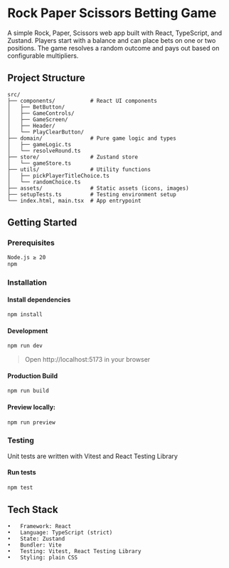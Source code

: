 # Rock Paper Scissors Betting Game

A simple Rock, Paper, Scissors web app built with React, TypeScript, and Zustand. Players start with a balance and can place bets on one or two positions. The game resolves a random outcome and pays out based on configurable multipliers.

 ## Project Structure

    src/
    ├── components/           # React UI components
    │   ├── BetButton/
    │   ├── GameControls/
    │   ├── GameScreen/
    │   ├── Header/
    │   └── PlayClearButton/
    ├── domain/               # Pure game logic and types
    │   ├── gameLogic.ts
    │   └── resolveRound.ts
    ├── store/                # Zustand store
    │   └── gameStore.ts
    ├── utils/                # Utility functions
    │   ├── pickPlayerTitleChoice.ts
    │   └── randomChoice.ts
    ├── assets/               # Static assets (icons, images)
    ├── setupTests.ts         # Testing environment setup
    └── index.html, main.tsx  # App entrypoint

## Getting Started

### Prerequisites
```sh
Node.js ≥ 20
npm
```

### Installation

#### Install dependencies
```sh
npm install
```

#### Development
```sh
npm run dev
```
> Open http://localhost:5173 in your browser

#### Production Build
```sh
npm run build
```

#### Preview locally:
```sh
npm run preview
```

### Testing

Unit tests are written with Vitest and React Testing Library

#### Run tests
```sh
npm test
```

## Tech Stack

	•	Framework: React
	•	Language: TypeScript (strict)
	•	State: Zustand
	•	Bundler: Vite
	•	Testing: Vitest, React Testing Library
	•	Styling: plain CSS